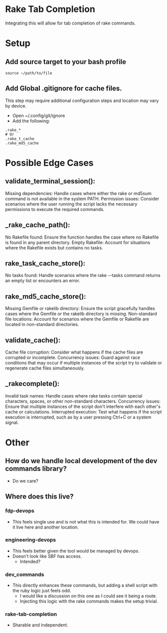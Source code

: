# Rake Tab Completion
Integrating this will allow for tab completion of rake commands.

# Setup
## Add source target to your bash profile
```
source ~/path/to/file
```
## Add Global .gitignore for cache files.
This step may require additional configuration steps and location may vary by device.
* Open ~/.config/git/ignore
* Add the following:
```
.rake_*
# Or
.rake_t_cache
.rake_md5_cache
```

# Possible Edge Cases
## validate_terminal_session():
Missing dependencies: Handle cases where either the rake or md5sum command is not available in the system PATH.
Permission issues: Consider scenarios where the user running the script lacks the necessary permissions to execute the required commands.
## _rake_cache_path():
No Rakefile found: Ensure the function handles the case where no Rakefile is found in any parent directory.
Empty Rakefile: Account for situations where the Rakefile exists but contains no tasks.
## rake_task_cache_store():
No tasks found: Handle scenarios where the rake --tasks command returns an empty list or encounters an error.
## rake_md5_cache_store():
Missing Gemfile or rakelib directory: Ensure the script gracefully handles cases where the Gemfile or the rakelib directory is missing.
Non-standard file locations: Account for scenarios where the Gemfile or Rakefile are located in non-standard directories.
## validate_cache():
Cache file corruption: Consider what happens if the cache files are corrupted or incomplete.
Concurrency issues: Guard against race conditions that may occur if multiple instances of the script try to validate or regenerate cache files simultaneously.
## _rakecomplete():
Invalid task names: Handle cases where rake tasks contain special characters, spaces, or other non-standard characters.
Concurrency issues: Ensure that multiple instances of the script don't interfere with each other's cache or calculations.
Interrupted execution: Test what happens if the script execution is interrupted, such as by a user pressing Ctrl+C or a system signal.


# Other
## How do we handle local development of the dev commands library?
* Do we care?
## Where does this live?
### fdp-devops
* This feels single use and is not what this is intended for. We could have it live here and another location.
### engineering-devops
* This feels better given the tool would be managed by devops. 
* Doesn't look like SBF has access.
  * Intended?
### dev_commands
* This directly enhances these commands, but adding a shell script with the ruby logic just feels odd.
  * I would like a discussion on this one as I could see it being a route. 
  * Injecting this logic with the rake commands makes the setup trivial.
### rake-tab-completion
* Sharable and independent. 
